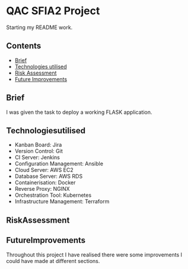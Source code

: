 # QAC SFIA2 Project

Starting my README work.

## Contents

- [Brief](#Brief)
- [Technologies utilised](#Technologiesutilised)
- [Risk Assessment](#RiskAssessment)
- [Future Improvements](#FutureImprovements)

## Brief

I was given the task to deploy a working FLASK application.

## Technologiesutilised 
 - Kanban Board: Jira
 - Version Control: Git
 - CI Server: Jenkins
 - Configuration Management: Ansible
 - Cloud Server: AWS EC2
 - Database Server: AWS RDS
 - Containerisation: Docker
 - Reverse Proxy: NGINX
 - Orchestration Tool: Kubernetes
 - Infrastructure Management: Terraform

## RiskAssessment

## FutureImprovements

Throughout this project I have realised there were some improvements I could have made at different sections. 

